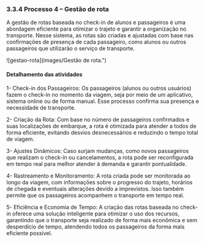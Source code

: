 ### 3.3.4 Processo 4 – Gestão de rota

A gestão de rotas baseada no check-in de alunos e passageiros é uma abordagem eficiente para otimizar o trajeto e garantir 
a organização no transporte. Nesse sistema, as rotas são criadas e ajustadas com base nas confirmações de presença de cada 
passageiro, como alunos ou outros passageiros que utilizarão o serviço de transporte.

![gestao-rota](images/Gestão de rota.")

#### Detalhamento das atividades

1- Check-in dos Passageiros: Os passageiros (alunos ou outros usuários) fazem o check-in no momento da viagem, seja por meio de um aplicativo, sistema online ou de forma manual. Esse processo confirma sua presença e necessidade de transporte.

2- Criação da Rota: Com base no número de passageiros confirmados e suas localizações de embarque, a rota é otimizada para atender a todos de forma eficiente, evitando desvios desnecessários e reduzindo o tempo total de viagem.

3- Ajustes Dinâmicos: Caso surjam mudanças, como novos passageiros que realizam o check-in ou cancelamentos, a rota pode ser reconfigurada em tempo real para melhor atender à demanda e garantir pontualidade.

4- Rastreamento e Monitoramento: A rota criada pode ser monitorada ao longo da viagem, com informações sobre o progresso do trajeto, horários de chegada e eventuais alterações devido a imprevistos. Isso também permite que os passageiros acompanhem o transporte em tempo real.

5- Eficiência e Economia de Tempo: A criação das rotas baseada no check-in oferece uma solução inteligente para otimizar o uso dos recursos, garantindo que o transporte seja realizado de forma mais econômica e sem desperdício de tempo, atendendo todos os passageiros da forma mais eficiente possível.


